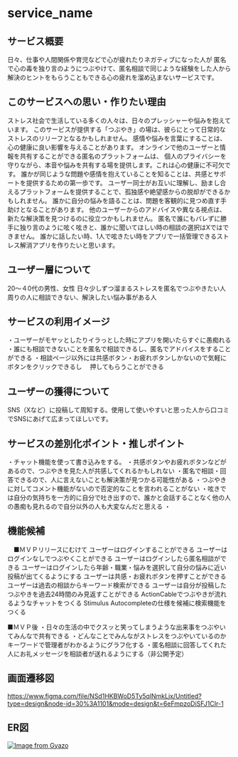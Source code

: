 # service_name

## サービス概要
日々、仕事や人間関係や育児などで心が疲れたりネガティブになった人が
匿名で心の毒を独り言のようにつぶやけて、匿名相談で同じような経験をした人から
解決のヒントをもらうこともできる心の疲れを溜め込まないサービスです。

## このサービスへの思い・作りたい理由
ストレス社会で生活している多くの人々は、日々のプレッシャーや悩みを抱えています。
このサービスが提供する「つぶやき」の場は、彼らにとって日常的なストレスのリリーフとなるかもしれません。
感情や悩みを言葉にすることは、心の健康に良い影響を与えることがあります。
オンラインで他のユーザーと情報を共有することができる匿名のプラットフォームは、
個人のプライバシーを守りながら、本音や悩みを共有する場を提供します。これは心の健康に不可欠です。
誰かが同じような問題や感情を抱えていることを知ることは、共感とサポートを提供するための第一歩です。
ユーザー同士がお互いに理解し、励まし合えるプラットフォームを提供することで、孤独感や絶望感からの脱却ができるかもしれません。
誰かに自分の悩みを語ることは、問題を客観的に見つめ直す手助けとなることがあります。
他のユーザーからのアドバイスや異なる視点は、新たな解決策を見つけるのに役立つかもしれません。
匿名で誰にもバレずに勝手に独り言のように呟く呟きと、誰かに聞いてほしい時の相談の選択はXではできません。
誰かに話したい時、1人で呟きたい時をアプリで一括管理できるストレス解消アプリを作りたいと思います。

## ユーザー層について
20〜４0代の男性、女性
日々少しずつ溜まるストレスを匿名でつぶやきたい人
周りの人に相談できない、解決したい悩み事がある人

## サービスの利用イメージ
・ユーザーがモヤッとしたりイラっとした時にアプリを開いたらすぐに愚痴れる
・誰にも相談できないことを匿名で相談できるし、匿名でアドバイスをすることができる
・相談ページ以外には共感ボタン・お疲れボタンしかないので気軽にボタンをクリックできるし
　押してもらうことができる

## ユーザーの獲得について
SNS（Xなど）に投稿して周知する。使用して使いやすいと思った人から口コミでSNSにあげて広まってほしいです。

## サービスの差別化ポイント・推しポイント
・チャット機能を使って書き込みをする。
・共感ボタンやお疲れボタンなどがあるので、つぶやきを見た人が共感してくれるかもしれない
・匿名で相談・回答できるので、人に言えないことも解決策が見つかる可能性がある
・つぶやきに対してコメント機能がないので否定的なことを言われることがない
・呟きでは自分の気持ちを一方的に自分で吐き出すので、誰かと会話することなく他の人の愚痴も見れるので自分以外の人も大変なんだと思える
・

## 機能候補
　■ＭＶＰリリースにむけて
ユーザーはログインすることができる
ユーザーはログインなしでつぶやくことができる
ユーザーはログインしたら匿名相談ができる
ユーザーはログインしたら年齢・職業・悩みを選択して自分の悩みに近い投稿が出てくるようにする
ユーザーは共感・お疲れボタンを押すことができる
ユーザーは過去の相談からキーワード検索ができる
ユーザーは自分が投稿したつぶやきを過去24時間のみ見返すことができる
ActionCableでつぶやきが流れるようなチャットをつくる
Stimulus Autocompleteの仕様を候補に検索機能をつくる

■ＭＶＰ後
・日々の生活の中でクスッと笑ってしまうような出来事をつぶやいてみんなで共有できる
・どんなことでみんながストレスをつぶやいているのかキーワードで管理者がわかるようにグラフ化する
・匿名相談に回答してくれた人にお礼メッセージを相談者が送れるようにする（非公開予定）

## 画面遷移図
https://www.figma.com/file/NSd1HKBWoD5Ty5qlNmkLjx/Untitled?type=design&node-id=30%3A1101&mode=design&t=6eFmpzoDiSFJ1CIr-1 

## ER図
[![Image from Gyazo](https://i.gyazo.com/b336dc3485eb116d82d5172176d456bc.png)](https://gyazo.com/b336dc3485eb116d82d5172176d456bc)